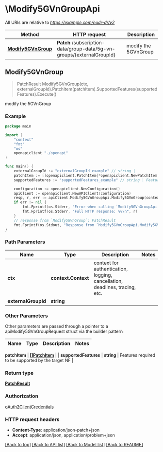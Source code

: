 # \Modify5GVnGroupApi

All URIs are relative to *https://example.com/nudr-dr/v2*

Method | HTTP request | Description
------------- | ------------- | -------------
[**Modify5GVnGroup**](Modify5GVnGroupApi.md#Modify5GVnGroup) | **Patch** /subscription-data/group-data/5g-vn-groups/{externalGroupId} | modify the 5GVnGroup



## Modify5GVnGroup

> PatchResult Modify5GVnGroup(ctx, externalGroupId).PatchItem(patchItem).SupportedFeatures(supportedFeatures).Execute()

modify the 5GVnGroup

### Example

```go
package main

import (
    "context"
    "fmt"
    "os"
    openapiclient "./openapi"
)

func main() {
    externalGroupId := "externalGroupId_example" // string | 
    patchItem := []openapiclient.PatchItem{*openapiclient.NewPatchItem(*openapiclient.NewPatchOperation(), "Path_example")} // []PatchItem | 
    supportedFeatures := "supportedFeatures_example" // string | Features required to be supported by the target NF (optional)

    configuration := openapiclient.NewConfiguration()
    apiClient := openapiclient.NewAPIClient(configuration)
    resp, r, err := apiClient.Modify5GVnGroupApi.Modify5GVnGroup(context.Background(), externalGroupId).PatchItem(patchItem).SupportedFeatures(supportedFeatures).Execute()
    if err != nil {
        fmt.Fprintf(os.Stderr, "Error when calling `Modify5GVnGroupApi.Modify5GVnGroup``: %v\n", err)
        fmt.Fprintf(os.Stderr, "Full HTTP response: %v\n", r)
    }
    // response from `Modify5GVnGroup`: PatchResult
    fmt.Fprintf(os.Stdout, "Response from `Modify5GVnGroupApi.Modify5GVnGroup`: %v\n", resp)
}
```

### Path Parameters


Name | Type | Description  | Notes
------------- | ------------- | ------------- | -------------
**ctx** | **context.Context** | context for authentication, logging, cancellation, deadlines, tracing, etc.
**externalGroupId** | **string** |  | 

### Other Parameters

Other parameters are passed through a pointer to a apiModify5GVnGroupRequest struct via the builder pattern


Name | Type | Description  | Notes
------------- | ------------- | ------------- | -------------

 **patchItem** | [**[]PatchItem**](PatchItem.md) |  | 
 **supportedFeatures** | **string** | Features required to be supported by the target NF | 

### Return type

[**PatchResult**](PatchResult.md)

### Authorization

[oAuth2ClientCredentials](../README.md#oAuth2ClientCredentials)

### HTTP request headers

- **Content-Type**: application/json-patch+json
- **Accept**: application/json, application/problem+json

[[Back to top]](#) [[Back to API list]](../README.md#documentation-for-api-endpoints)
[[Back to Model list]](../README.md#documentation-for-models)
[[Back to README]](../README.md)

